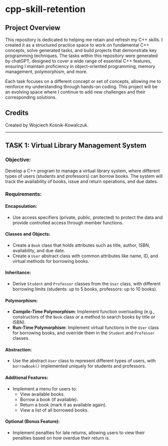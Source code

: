 # cpp-skill-retention

## Project Overview
This repository is dedicated to helping me retain and refresh my C++ skills. I created it as a structured practice space to work on fundamental C++ concepts, solve generated tasks, and build projects that demonstrate key programming techniques. The tasks within this repository were generated by chatGPT, designed to cover a wide range of essential C++ features, ensuring I maintain proficiency in object-oriented programming, memory management, polymorphism, and more. 

Each task focuses on a different concept or set of concepts, allowing me to reinforce my understanding through hands-on coding. This project will be an evolving space where I continue to add new challenges and their corresponding solutions.

## Credits
Created by Wojciech Kośnik-Kowalczuk.


---


## TASK 1: Virtual Library Management System

### Objective:
Develop a C++ program to manage a virtual library system, where different types of users (students and professors) can borrow books. The system will track the availability of books, issue and return operations, and due dates.

### Requirements:

#### Encapsulation:
- Use access specifiers (private, public, protected) to protect the data and provide controlled access through member functions.

#### Classes and Objects:
- Create a `Book` class that holds attributes such as title, author, ISBN, availability, and due date.
- Create a `User` abstract class with common attributes like name, ID, and virtual methods for borrowing books.

#### Inheritance:
- Derive `Student` and `Professor` classes from the `User` class, with different borrowing limits (students: up to 5 books, professors: up to 10 books).

#### Polymorphism:
- **Compile-Time Polymorphism**: Implement function overloading (e.g., constructors of the `Book` class or a method to search books by title or ISBN).
- **Run-Time Polymorphism**: Implement virtual functions in the `User` class for borrowing books, and override them in the `Student` and `Professor` classes.

#### Abstraction:
- Use the abstract `User` class to represent different types of users, with `borrowBook()` implemented uniquely for students and professors.

#### Additional Features:
- Implement a menu for users to:
  - View available books.
  - Borrow a book (if available).
  - Return a book (mark it as available again).
  - View a list of all borrowed books.

#### Optional (Bonus Feature):
- Implement penalties for late returns, allowing users to view their penalties based on how overdue their return is.
